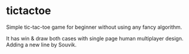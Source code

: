 # tictactoe
Simple tic-tac-toe game for beginner without using any fancy algorithm.

It has win & draw both cases with single page human multiplayer design.
Adding a new line by Souvik.